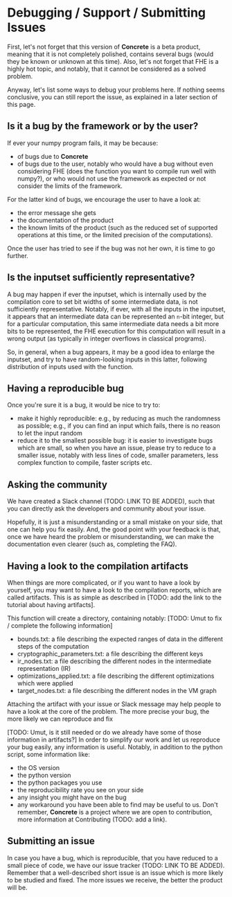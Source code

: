 # Debugging / Support / Submitting Issues

First, let's not forget that this version of **Concrete** is a beta product, meaning that it is not completely polished, contains several bugs (would they be known or unknown at this time). Also, let's not forget that FHE is a highly hot topic, and notably, that it cannot be considered as a solved problem.

Anyway, let's list some ways to debug your problems here. If nothing seems conclusive, you can still report the issue, as explained in a later section of this page.

## Is it a bug by the framework or by the user?

If ever your numpy program fails, it may be because:
- of bugs due to **Concrete**
- of bugs due to the user, notably who would have a bug without even considering FHE (does the function you want to compile run well with numpy?), or who would not use the framework as expected or not consider the limits of the framework.

For the latter kind of bugs, we encourage the user to have a look at:
- the error message she gets
- the documentation of the product
- the known limits of the product (such as the reduced set of supported operations at this time, or the limited precision of the computations).

Once the user has tried to see if the bug was not her own, it is time to go further.

## Is the inputset sufficiently representative?

A bug may happen if ever the inputset, which is internally used by the compilation core to set bit widths of some intermediate data, is not sufficiently representative. Notably, if ever, with all the inputs in the inputset, it appears that an intermediate data can be represented an `n`-bit integer, but for a particular computation, this same intermediate data needs a bit more bits to be represented, the FHE execution for this computation will result in a wrong output (as typically in integer overflows in classical programs).

So, in general, when a bug appears, it may be a good idea to enlarge the inputset, and try to have random-looking inputs in this latter, following distribution of inputs used with the function.

## Having a reproducible bug

Once you're sure it is a bug, it would be nice to try to:
- make it highly reproducible: e.g., by reducing as much the randomness as possible; e.g., if you can find an input which fails, there is no reason to let the input random
- reduce it to the smallest possible bug: it is easier to investigate bugs which are small, so when you have an issue, please try to reduce to a smaller issue, notably with less lines of code, smaller parameters, less complex function to compile, faster scripts etc.

## Asking the community

We have created a Slack channel (TODO: LINK TO BE ADDED), such that you can directly ask the developers and community about your issue.

Hopefully, it is just a misunderstanding or a small mistake on your side, that one can help you fix easily. And, the good point with your feedback is that, once we have heard the problem or misunderstanding, we can make the documentation even clearer (such as, completing the FAQ).

## Having a look to the compilation artifacts

When things are more complicated, or if you want to have a look by yourself, you may want to have a look to the compilation reports, which are called artifacts. This is as simple as described in [TODO: add the link to the tutorial about having artifacts].

This function will create a directory, containing notably:
[TODO: Umut to fix / complete the following information]
- bounds.txt: a file describing the expected ranges of data in the different steps of the computation
- cryptographic_parameters.txt: a file describing the different keys
- ir_nodes.txt: a file describing the different nodes in the intermediate representation (IR)
- optimizations_applied.txt: a file describing the different optimizations which were applied
- target_nodes.txt: a file describing the different nodes in the VM graph

Attaching the artifact with your issue or Slack message may help people to have a look at the core of the problem.
The more precise your bug, the more likely we can reproduce and fix

[TODO: Umut, is it still needed or do we already have some of those information in artifacts?]
In order to simplify our work and let us reproduce your bug easily, any information is useful. Notably, in addition to the python script, some information like:
- the OS version
- the python version
- the python packages you use
- the reproducibility rate you see on your side
- any insight you might have on the bug
- any workaround you have been able to find
may be useful to us. Don't remember, **Concrete** is a project where we are open to contribution, more information at Contributing (TODO: add a link).

## Submitting an issue

In case you have a bug, which is reproducible, that you have reduced to a small piece of code,  we have our issue tracker (TODO: LINK TO BE ADDED). Remember that a well-described short issue is an issue which is more likely to be studied and fixed. The more issues we receive, the better the product will be.
